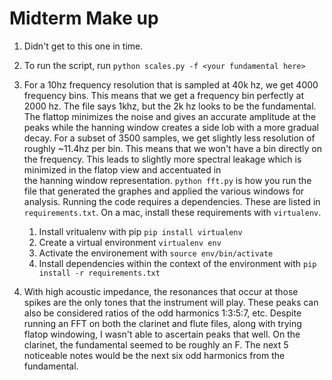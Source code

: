 # Midterm Make up

1. Didn't get to this one in time.

2. To run the script, run `python scales.py -f <your fundamental here>`

3. For a 10hz frequency resolution that is sampled at 40k hz, we get 4000 frequency bins. This means that we get a frequency bin perfectly at 2000 hz. The file says 1khz, but the 2k hz looks to be the fundamental. The flattop minimizes the noise and gives an accurate amplitude at the peaks while the hanning window creates a side lob with a more gradual decay. For a subset of 3500 samples, we get slightly less resolution of roughly ~11.4hz per bin. This means that we won't have a bin directly on the frequency. This leads to slightly more spectral leakage which is minimized in the flatop view and accentuated in  
the hanning window representation. `python fft.py` is how you run the file that generated the graphes and applied the various windows for analysis. Running the code requires a dependencies. These are listed in `requirements.txt`. On a mac, install these requirements with `virtualenv`.
    1. Install vritualenv with pip  `pip install virtualenv`
    2. Create a virtual environment `virtualenv env`
    3. Activate the environement with `source env/bin/activate`
    4. Install dependencies within the context of the environment with `pip install -r requirements.txt`
    
4. With high acoustic impedance, the resonances that occur at those spikes are the only tones that the instrument will play. These peaks can also be considered ratios of the odd harmonics 1:3:5:7, etc.
Despite running an FFT on both the clarinet and flute files, along with trying flatop windowing, I wasn't able to ascertain peaks that well. On the clarinet, the fundamental seemed to be roughly an F. The next 5 noticeable notes would be the next six odd harmonics from the fundamental. 
